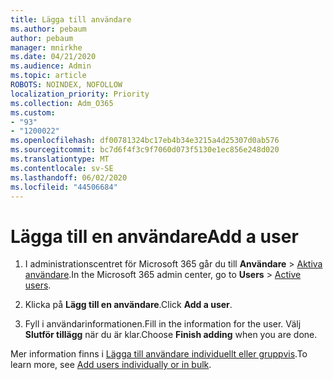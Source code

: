 ```yaml
---
title: Lägga till användare
ms.author: pebaum
author: pebaum
manager: mnirkhe
ms.date: 04/21/2020
ms.audience: Admin
ms.topic: article
ROBOTS: NOINDEX, NOFOLLOW
localization_priority: Priority
ms.collection: Adm_O365
ms.custom:
- "93"
- "1200022"
ms.openlocfilehash: df00781324bc17eb4b34e3215a4d25307d0ab576
ms.sourcegitcommit: bc7d6f4f3c9f7060d073f5130e1ec856e248d020
ms.translationtype: MT
ms.contentlocale: sv-SE
ms.lasthandoff: 06/02/2020
ms.locfileid: "44506684"
---
```

# <a name="add-a-user"></a><span data-ttu-id="c0a1f-102">Lägga till en användare</span><span class="sxs-lookup"><span data-stu-id="c0a1f-102">Add a user</span></span>

1. <span data-ttu-id="c0a1f-103">I administrationscentret för Microsoft 365 går du till **Användare** > [Aktiva användare](https://admin.microsoft.com/Adminportal/Home?source=applauncher#/users).</span><span class="sxs-lookup"><span data-stu-id="c0a1f-103">In the Microsoft 365 admin center, go to **Users** > [Active users](https://admin.microsoft.com/Adminportal/Home?source=applauncher#/users).</span></span>

2. <span data-ttu-id="c0a1f-104">Klicka på **Lägg till en användare**.</span><span class="sxs-lookup"><span data-stu-id="c0a1f-104">Click **Add a user**.</span></span>

3. <span data-ttu-id="c0a1f-105">Fyll i användarinformationen.</span><span class="sxs-lookup"><span data-stu-id="c0a1f-105">Fill in the information for the user.</span></span> <span data-ttu-id="c0a1f-106">Välj **Slutför tillägg** när du är klar.</span><span class="sxs-lookup"><span data-stu-id="c0a1f-106">Choose **Finish adding** when you are done.</span></span>

<span data-ttu-id="c0a1f-107">Mer information finns i [Lägga till användare individuellt eller gruppvis](https://docs.microsoft.com/microsoft-365/admin/add-users/add-users).</span><span class="sxs-lookup"><span data-stu-id="c0a1f-107">To learn more, see [Add users individually or in bulk](https://docs.microsoft.com/microsoft-365/admin/add-users/add-users).</span></span>